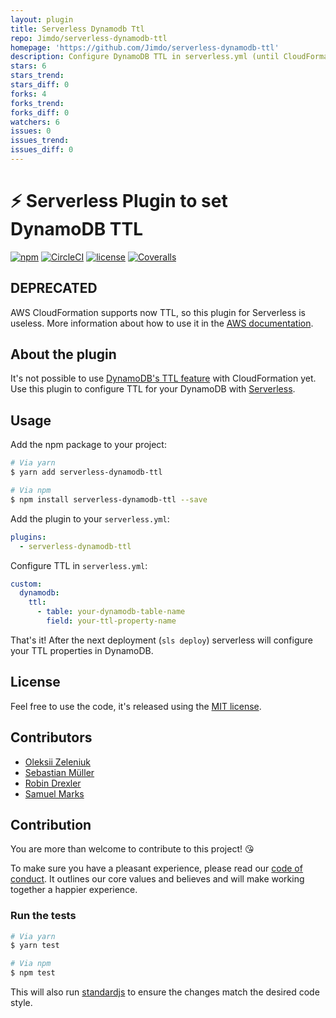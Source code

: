 ```yaml
---
layout: plugin
title: Serverless Dynamodb Ttl
repo: Jimdo/serverless-dynamodb-ttl
homepage: 'https://github.com/Jimdo/serverless-dynamodb-ttl'
description: Configure DynamoDB TTL in serverless.yml (until CloudFormation supports this).
stars: 6
stars_trend: 
stars_diff: 0
forks: 4
forks_trend: 
forks_diff: 0
watchers: 6
issues: 0
issues_trend: 
issues_diff: 0
---
```



# ⚡️ Serverless Plugin to set DynamoDB TTL

[![npm](https://img.shields.io/npm/v/serverless-dynamodb-ttl.svg)](https://www.npmjs.com/package/serverless-dynamodb-ttl)
[![CircleCI](https://img.shields.io/circleci/project/github/Jimdo/serverless-dynamodb-ttl.svg)](https://circleci.com/gh/Jimdo/serverless-dynamodb-ttl)
[![license](https://img.shields.io/github/license/Jimdo/serverless-dynamodb-ttl.svg)](https://github.com/Jimdo/serverless-dynamodb-ttl/blob/master/LICENSE.md)
[![Coveralls](https://img.shields.io/coveralls/Jimdo/serverless-dynamodb-ttl.svg)](https://coveralls.io/github/Jimdo/serverless-dynamodb-ttl)

## DEPRECATED

AWS CloudFormation supports now TTL, so this plugin for Serverless is useless.
More information about how to use it in the [AWS documentation](http://docs.aws.amazon.com/AWSCloudFormation/latest/UserGuide/aws-resource-dynamodb-table.html#cfn-dynamodb-table-timetolivespecification).

## About the plugin

It's not possible to use [DynamoDB's TTL feature](https://aws.amazon.com/blogs/aws/new-manage-dynamodb-items-using-time-to-live-ttl/) with CloudFormation yet. Use this plugin to configure TTL for your DynamoDB with [Serverless](https://serverless.com).

## Usage

Add the npm package to your project:

```bash
# Via yarn
$ yarn add serverless-dynamodb-ttl

# Via npm
$ npm install serverless-dynamodb-ttl --save
```

Add the plugin to your `serverless.yml`:

```yaml
plugins:
  - serverless-dynamodb-ttl
```

Configure TTL in `serverless.yml`:

```yaml
custom:
  dynamodb:
    ttl:
      - table: your-dynamodb-table-name
        field: your-ttl-property-name
```

That's it! After the next deployment (`sls deploy`) serverless will configure your TTL properties in DynamoDB.

## License

Feel free to use the code, it's released using the [MIT license](https://github.com/Jimdo/serverless-dynamodb-ttl/blob/master/LICENSE.md).

## Contributors

- [Oleksii Zeleniuk](https://github.com/alexzelenuyk)
- [Sebastian Müller](https://github.com/sbstjn)
- [Robin Drexler](https://github.com/robin-drexler)
- [Samuel Marks](https://github.com/sammarks)

## Contribution

You are more than welcome to contribute to this project! 😘

To make sure you have a pleasant experience, please read our [code of conduct](CODE_OF_CONDUCT.md). It outlines our core values and believes and will make working together a happier experience.

### Run the tests

```bash
# Via yarn
$ yarn test

# Via npm
$ npm test
```

This will also run [standardjs](https://standardjs.com/) to ensure the changes match the desired code style.

